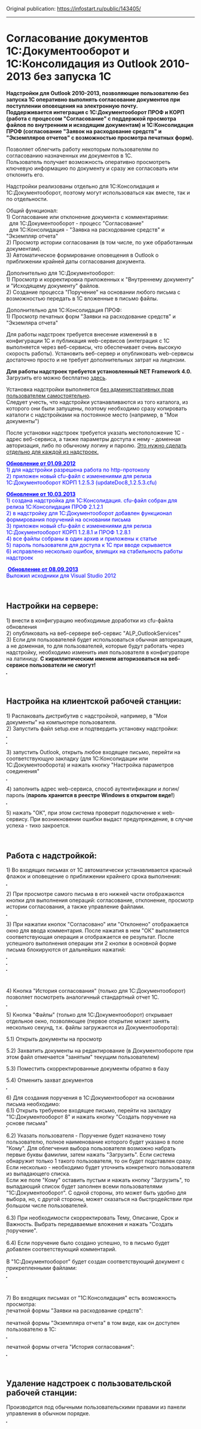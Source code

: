 Original publication: <a href="https://infostart.ru/public/143405/" target="_blank">https://infostart.ru/public/143405/</a>
<hr/>
<h1>Согласование документов 1С:Документооборот и 1С:Консолидация из Outlook 2010-2013 без запуска 1С</h1>
<div><strong>Надстройки для Outlook 2010-2013, позволяющие пользователю без запуска 1С оперативно выполнять согласование документов при поступлении оповещения на электронную почту.<br>
Поддерживается интеграция с 1С:Документооборот ПРОФ и КОРП (работа с процессом "Согласование" с поддержкой просмотра файлов по внутренним и исходящим документам) и 1С:Консолидация ПРОФ (согласование "Заявок на расходование средств" и "Экземпляров отчетов" с возможностью просмотра печатных форм).</strong></div>
<div><p>Позволяет облегчить работу некоторым пользователям по согласованию назначенных им документов в 1С.<br>Пользователь получает возможность оперативно просмотреть ключевую информацию по документу и сразу же согласовать или отклонить его.</p>
<p>Надстройки реализованы отдельно для 1С:Консолидация и 1С:Документооборот, поэтому могут использоваться как вместе, так и по отдельности.</p>
<p>Общий функционал:<br>1) Согласование или отклонение документа с комментариями:<br>&nbsp; для 1С:Документооборот - процесс "Согласование"<br>&nbsp; для 1С:Консолидация - "Заявка на расходование средств" и "Экземпляр отчета"<br>2) Просмотр истории согласования (в том числе, по уже обработанным документам).<br>3) Автоматическое формирование оповещения в Outlook о приближении крайней даты согласования документа.</p>
<p>Дополнительно для 1С:Документооборот:<br>1) Просмотр и корректировка приложенных к "Внутреннему документу" и "Исходящему документу" файлов.<br>2) Создание процесса "Поручение" на основании любого письма с возможностью передать в 1С вложенные в письмо файлы.</p>
<p>Дополнительно для 1С:Консолидация ПРОФ:<br>1) Просмотр печатных форм "Заявки на расходование средств" и "Экземляра отчета"</p>
<p>Для работы надстроек требуется внесение изменений в в конфигурации 1С и публикация web-сервисов (интеграция с 1С выполняется через веб-сервисы, что обеспечивает очень высокую скорость работы). Установить веб-сервер и опубликовать web-сервисы достаточно просто и не требует дополнительных затрат на лицензии.</p>
<p><strong>Для работы надстроек требуется установленный NET Framework 4.0.</strong> Загрузить его можно бесплатно <span style="text-decoration: underline;"><a href="https://www.microsoft.com/ru-ru/download/details.aspx?id=17718">здесь</a></span>.</p>
<p>Установка надстройки выполняется <span style="text-decoration: underline;">без административных прав пользователем самостоятельно</span>.<br>Следует учесть, что надстройки устанавливаются из того каталога, из которого они были запущены, поэтому необходимо сразу копировать каталоги с надстройками на постоянное место (например, в "Мои документы")</p>
<p>После установки надстроек требуется указать местоположение 1С - адрес веб-сервиса, а также параметры доступа к нему - доменная авторизация, либо по обычному логину и паролю. <span style="text-decoration: underline;">Это нужно сделать отдельно для каждой из надстроек.</span></p>
<p><span style="text-decoration: underline; color: #0000ff;"><strong>Обновление от 01.09.2012</strong></span><br><span style="color: #0000ff;">1) для надстройки разрешена работа по http-протоколу</span><br><span style="color: #0000ff;">2) приложен новый cfu-файл с изменениями для релиза 1С:Документооборот КОРП 1.2.5.3 (updateDoc8_1.2.5.3.cfu)</span></p>
<p><span style="text-decoration: underline; color: #0000ff;"><strong>Обновление от 10.03.2013</strong></span><br><span style="color: #0000ff;">1) создана надстройка для 1С:Консолидация. cfu-файл собран для релиза 1С:Консолидация ПРОФ 2.1.2.1</span><br><span style="color: #0000ff;">2) в надстройку для 1С:Документооборот добавлен функционал формирования поручений на основании письма</span><br><span style="color: #0000ff;">3) приложен новый cfu-файл с изменениями для релиза 1С:Документооборот КОРП 1.2.8.1 и ПРОФ 1.2.8.1<br>4) все файлы собраны в один архив и приложены к статье<br>5) пароль пользователя для доступа к 1С при вводе скрывается<br>6) исправлено несколько ошибок, влиящих на стабильность работы надстроек<br></span></p>
<p>&nbsp;<span style="text-decoration: underline; color: #0000ff;"><strong>Обновление от 08.09.2013<br></strong></span><span style="color: #0000ff;">Выложил исходники для Visual Studio 2012</span><span style="text-decoration: underline; color: #0000ff;"><strong><br></strong></span></p>
<p>&nbsp;</p>
<h2><strong>Настройки на сервере:</strong></h2>
<p>1) внести в конфигурацию необходимые доработки из cfu-файла обновления<br>2) опубликовать на веб-сервере веб-сервис "ALP_OutlookServices"<br>3) Если для пользователей будет использоваться обычная авторизация, а не доменная, то для пользователей, которые будут работать через надстройку, необходимо изменить имя пользователя в конфигураторе на латиницу. <strong>С кириллитическим именем авторизоваться на веб-сервисе пользователи не смогут!</strong></p>
<p><img style="border: 1px solid black;" src="https://github.com/alekseybochkov/outlook-addin-for-1c-enterprise/blob/master/pics/1.png?raw=true" alt=""/></p>
<p>&nbsp;</p>
<h2>Настройка на клиентской рабочей станции:</h2>
<p>1) Распаковать дистрибутив с надстройкой, например, в "Мои документы" на компьютере пользователя.<br>2) Запустить файл setup.exe и подтвердить установку надстройки:</p>
<p><img style="border: 1px solid black;" src="https://github.com/alekseybochkov/outlook-addin-for-1c-enterprise/blob/master/pics/2.png?raw=true" alt=""/></p>
<p><img style="border: 1px solid black;" src="https://github.com/alekseybochkov/outlook-addin-for-1c-enterprise/blob/master/pics/3.png?raw=true" alt=""/></p>
<p>3) запустить Outlook, открыть любое входящее письмо, перейти на соответствующую закладку (для 1С:Консолидации или 1С:Документооборота) и нажать кнопку "Настройка параметров соединения"</p>
<p><img style="border: 1px solid black;" src="https://github.com/alekseybochkov/outlook-addin-for-1c-enterprise/blob/master/pics/%D0%BD%D0%B0%D1%81%D1%82%D1%80%D0%BE%D0%B9%D0%BA%D0%B0.png?raw=true" alt=""/></p>
<p>4) заполнить адрес web-сервиса, способ аутентификации и логин/пароль (<strong>пароль хранится в реестре Windows в открытом виде!</strong>)</p>
<p><img style="border: 1px solid black;" src="https://github.com/alekseybochkov/outlook-addin-for-1c-enterprise/blob/master/pics/5.png?raw=true" alt=""/></p>
<p>5) нажать "ОК", при этом система проверит подключение к web-сервису. При возникновении ошибки выдаст предупреждение, в случае успеха - тихо закроется.</p>
<p>&nbsp;</p>
<h2>Работа с надстройкой:</h2>
<p>1) Во входящих письмах от 1С автоматически устанавливается красный флажок и оповещение о приближении крайнего срока выполнения:</p>
<p><img style="border: 1px solid black;" src="https://github.com/alekseybochkov/outlook-addin-for-1c-enterprise/blob/master/pics/6.png?raw=true" alt=""/></p>
<p>2) При просмотре самого письма в его нижней части отображаются кнопки для выполнения операций: согласование, отклонение, просмотр истории согласования, а также управление файлами.</p>
<p><img style="border: 1px solid black;" src="https://github.com/alekseybochkov/outlook-addin-for-1c-enterprise/blob/master/pics/7.png?raw=true" alt=""/></p>
<p>3) При нажатии кнопок "Согласовано" или "Отклонено" отображается окно для ввода комментария. После нажатия в нем "ОК" выполняется соответствующая операция и отображается ее результат. После успешного выполнения операции эти 2 кнопки в основной форме письма блокируются от дальнейших нажатий:</p>
<p><img style="border: 1px solid black;" src="https://github.com/alekseybochkov/outlook-addin-for-1c-enterprise/blob/master/pics/81.png?raw=true" alt=""/></p>
<p><img style="border: 1px solid black;" src="https://github.com/alekseybochkov/outlook-addin-for-1c-enterprise/blob/master/pics/82.png?raw=true" alt=""/></p>
<p><img style="border: 1px solid black;" src="https://github.com/alekseybochkov/outlook-addin-for-1c-enterprise/blob/master/pics/83.png?raw=true" alt=""/></p>
<p>&nbsp;</p>
<p>4) Кнопка "История согласования" (только для 1С:Документооборот) позволяет посмотреть аналогичный стандартный отчет 1С.</p>
<p><img style="border: 1px solid black;" src="https://github.com/alekseybochkov/outlook-addin-for-1c-enterprise/blob/master/pics/9.png?raw=true" alt=""/></p>
<p>5) Кнопка "Файлы" (только для 1С:Документооборот) открывает отдельное окно, позволяющее (первое открытие может занять несколько секунд, т.к. файлы загружаются из Документооборота):</p>
<p>5.1) Открыть документы на просмотр</p>
<p>5.2) Захватить документы на редактирование (в Документообороте при этом файл отмечается "занятым" текущим пользователем)</p>
<p>5.3) Поместить скорректированные документы обратно в базу</p>
<p>5.4) Отменить захват документов</p>
<p><img style="border: 1px solid black;" src="https://github.com/alekseybochkov/outlook-addin-for-1c-enterprise/blob/master/pics/10.png?raw=true" alt=""/></p>
<p>6) Для создания поручения в 1С:Документооборот на основании письма необходимо:<br>6.1) Открыть требуемое входящее письмо, перейти на закладку "1С:Документооборот 8" и нажать кнопку "Создать поручение на основе письма"<br><img style="border: 1px solid black;" src="https://github.com/alekseybochkov/outlook-addin-for-1c-enterprise/blob/master/pics/%D0%9F%D0%BE%D1%80%D1%83%D1%87%D0%B5%D0%BD%D0%B8%D0%B51.png?raw=true" alt=""/></p>
<p>6.2) Указать пользователя - Поручение будет назначено тому пользователю, полное наименование которого будет указано в поле "Кому". Для облегчения выбора пользователя возможно набрать первые буквы фамилии, затем нажать "Загрузить". Если система обнаружит только 1 такого пользователя, то он будет подставлен сразу. Если несколько - необходимо будет уточнить конкретного пользователя из выпадающего списка.<br>Если же поле "Кому" оставить пустым и нажать кнопку "Загрузить", то выпадающий список будет заполнен всеми пользователями "1С:Документооборот". С одной стороны, это может быть удобно для выбора, но, с другой стороны, может сказаться на быстродействии при большом числе пользователей.<br><img style="border: 1px solid black;" src="https://github.com/alekseybochkov/outlook-addin-for-1c-enterprise/blob/master/pics/%D0%9F%D0%BE%D1%80%D1%83%D1%87%D0%B5%D0%BD%D0%B8%D0%B52.png?raw=true" alt=""/></p>
<p>6.3) При необходимости скорректировать Тему, Описание, Срок и Важность. Выбрать передаваемые вложения и нажать "Создать поручение".<br><img style="border: 1px solid black;" src="https://github.com/alekseybochkov/outlook-addin-for-1c-enterprise/blob/master/pics/%D0%9F%D0%BE%D1%80%D1%83%D1%87%D0%B5%D0%BD%D0%B8%D0%B53.png?raw=true" alt=""/></p>
<p>6.4) Если поручение было создано успешно, то в письмо будет добавлен соответствующий комментарий.<br> <img style="border: 1px solid black;" src="https://github.com/alekseybochkov/outlook-addin-for-1c-enterprise/blob/master/pics/%D0%9F%D0%BE%D1%80%D1%83%D1%87%D0%B5%D0%BD%D0%B8%D0%B54.png?raw=true" alt=""/>
</p>
<p>В "1С:Документооборот" будет создан соответствующий документ с прикрепленными файлами:<br><img style="border: 1px solid black;" src="https://github.com/alekseybochkov/outlook-addin-for-1c-enterprise/blob/master/pics/%D0%9F%D0%BE%D1%80%D1%83%D1%87%D0%B5%D0%BD%D0%B8%D0%B55.png?raw=true" alt=""/></p>
<p><img style="border: 1px solid black;" src="https://github.com/alekseybochkov/outlook-addin-for-1c-enterprise/blob/master/pics/%D0%9F%D0%BE%D1%80%D1%83%D1%87%D0%B5%D0%BD%D0%B8%D0%B56.png?raw=true" alt=""/> </p>
<p>&nbsp;</p>
<p>7) Во входящих письмах от "1С:Консолидация" есть возможность просмотра:<br>печатной формы "Заявки на расходование средств":
 <br>
<img style="border: 1px solid black;" src="https://github.com/alekseybochkov/outlook-addin-for-1c-enterprise/blob/master/pics/%D0%9F%D0%B5%D1%87%D0%A4%D0%BE%D1%80%D0%BC%D0%B0%D0%97%D0%B0%D1%8F%D0%B2%D0%BA%D0%B8.png?raw=true" alt=""/>  
  </p>
<p>печатной формы "Экземпляра отчета" в том виде, как он доступен пользователю в 1С:</p>
<p><img style="border: 1px solid black;" src="https://github.com/alekseybochkov/outlook-addin-for-1c-enterprise/blob/master/pics/%D0%9F%D0%B5%D1%87%D0%A4%D0%BE%D1%80%D0%BC%D0%B0%D0%91%D1%8E%D0%B4%D0%B6%D0%B5%D1%82%D0%B0.png?raw=true" alt=""/></p>
<p>печатной формы отчета "История согласования":</p>
<p><img style="border: 1px solid black;" src="https://github.com/alekseybochkov/outlook-addin-for-1c-enterprise/blob/master/pics/%D0%98%D1%81%D1%82%D0%BE%D1%80%D0%B8%D1%8F%D0%A1%D0%BE%D0%B3%D0%BB%D0%B0%D1%81%D0%BE%D0%B2%D0%B0%D0%BD%D0%B8%D1%8F.png?raw=true" alt=""/></p>
<p>&nbsp;</p>
<h2>Удаление надстроек с пользовательской рабочей станции:</h2>
<p>Производится под обычными пользовательскими правами из панели управления в обычном порядке.</p>
<p><img style="border: 1px solid black;" src="https://github.com/alekseybochkov/outlook-addin-for-1c-enterprise/blob/master/pics/%D1%83%D0%B4%D0%B0%D0%BB%D0%B5%D0%BD%D0%B8%D0%B5.png?raw=true" alt=""/></p>
</div>
